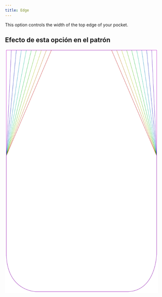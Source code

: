 ```yaml
---
title: Edge
---
```


This option controls the width of the top edge of your pocket.

## Efecto de esta opción en el patrón

![Esta imagen muestra el efecto de esta opción al superponer varias variantes que tienen un valor diferente para esta opción](lucy_edge_sample.svg "Efecto de esta opción en el patrón")
